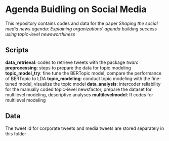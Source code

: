 # Agenda Buidling on Social Media
This repository contains codes and data for the paper *Shaping the social media news agenda: Explaining organizations’ agenda building success using topic-level newsworthiness*
## Scripts
**data_retrieval**: codes to retrieve tweets with the package *twarc*
**preprocessing**: steps to prepare the data for topic modeling
**topic_model_try**: fine tune the BERTopic model, compare the performance of BERTopic to LDA
**topic_modeling**: conduct topic modeling with the fine-tuned model, visualize the topic model
**data_analysis**: intercoder reliability for the manually coded topic-level newsfactor, prepare the dataset for multilevel modeling, descriptive analyses
**multilevelmodel**: R codes for multilevel modeling
## Data
The tweet id for corporate tweets and media tweets are stored separately in this folder
